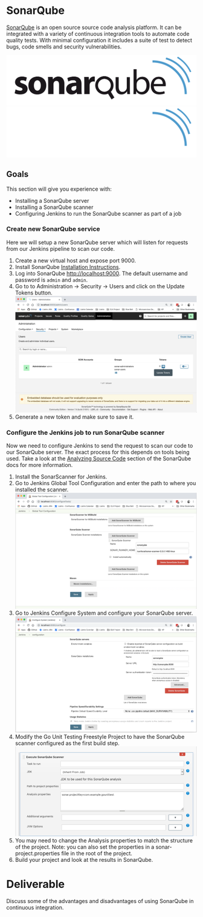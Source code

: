 # SonarQube

[SonarQube](https://www.sonarqube.org/) is an open source source code analysis platform. It can be integrated with a variety of continuous integration tools to automate code quality tests. With minimal configuration it includes a suite of test to detect bugs, code smells and security vulnerabilities.

![SonarQube image](img4/sonarqube_light.svg ':size=400px :class=light-mode-img-center :alt= SonarQube image; light mode')
![SonarQube image](img4/sonarqube_dark.svg ':size=400px :class=dark-mode-img-center :alt= SonarQube image; dark mode')

## Goals

This section will give you experience with:

- Installing a SonarQube server
- Installing a SonarQube scanner
- Configuring Jenkins to run the SonarQube scanner as part of a job

### Create new SonarQube service

Here we will setup a new SonarQube server which will listen for requests from our Jenkins pipeline to scan our code.

1. Create a new virtual host and expose port 9000.
2. Install SonarQube [Installation Instructions](https://docs.sonarqube.org/latest/setup/install-server/).
3. Log into SonarQube [http://localhost:9000](http://localhost:9000). The default username and password is `admin` and `admin`.
4. Go to to Administration -> Security -> Users and click on the Update Tokens button.
![SonarQube security image](img4/sonarqube-security_users.webp ':class=img-shadow-center :alt= SonarQube security image')
5. Generate a new token and make sure to save it.

### Configure the Jenkins job to run SonarQube scanner

Now we need to configure Jenkins to send the request to scan our code to our SonarQube server. The exact process for this depends on tools being used. Take a look at the [Analyzing Source Code](https://docs.sonarqube.org/latest/analysis/overview/) section of the SonarQube docs for more information.

1. Install the SonarScanner for Jenkins.
2. Go to Jenkins Global Tool Configuration and enter the path to where you installed the scanner.
![jenkins SonarQube scanner image](img4/jenkins-sonarqube_scanner.webp ':class=img-shadow-center :alt= jenkins SonarQube scanner image')
3. Go to Jenkins Configure System and configure your SonarQube server.
![jenkins SonarQube server image](img4/jenkins-sonarqube_server.webp ':class=img-shadow-center :alt= jenkins SonarQube server image')
4. Modify the Go Unit Testing Freestyle Project to have the SonarQube scanner configured as the first build step.
![SonarQube build image](img4/sonarqube_first_build.webp ':class=img-shadow-center :alt= SonarQube build image')
5. You may need to change the Analysis properties to match the structure of the project. Note: you can also set the properties in a sonar-project.properties file in the root of the project.
6. Build your project and look at the results in SonarQube.

# Deliverable

Discuss some of the advantages and disadvantages of using SonarQube in continuous integration.
